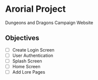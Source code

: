 # Arorial Project

Dungeons and Dragons Campaign Website

## Objectives

-   [ ] Create Login Screen
-   [ ] User Authentication
-   [ ] Splash Screen
-   [ ] Home Screen
-   [ ] Add Lore Pages
